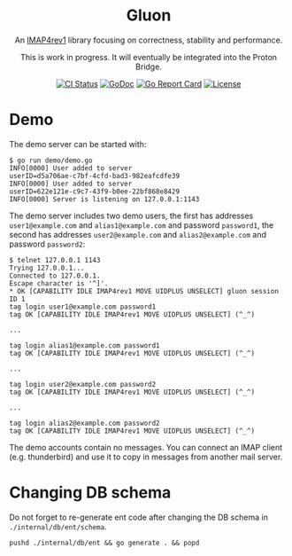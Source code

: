 <p align="center">
<h1 align="center">Gluon</h1>
<p align="center">An <a href="https://datatracker.ietf.org/doc/html/rfc3501">IMAP4rev1</a> library focusing on correctness, stability and performance.</p>
<p align="center">This is work in progress. It will eventually be integrated into the Proton Bridge.</p>
<p align="center">
<a href="https://github.com/ProtonMail/gluon/actions/workflows/release.yml"><img src="https://github.com/ProtonMail/gluon/actions/workflows/release.yml/badge.svg?branch=master" alt="CI Status"></a>
<a href="https://pkg.go.dev/github.com/ProtonMail/gluon"><img src="https://pkg.go.dev/badge/github.com/ProtonMail/gluon" alt="GoDoc"></a>
<a href="https://goreportcard.com/report/ProtonMail/gluon"><img src="https://goreportcard.com/badge/ProtonMail/gluon" alt="Go Report Card"></a>
<a href="LICENSE"><img src="https://img.shields.io/github/license/ProtonMail/gluon.svg" alt="License"></a>
</p>

# Demo

The demo server can be started with:

```
$ go run demo/demo.go
INFO[0000] User added to server                          userID=d5a706ae-c7bf-4cfd-bad3-982eafcdfe39
INFO[0000] User added to server                          userID=622e121e-c9c7-43f9-b0ee-22bf868e8429
INFO[0000] Server is listening on 127.0.0.1:1143
```

The demo server includes two demo users,
the first has addresses `user1@example.com` and `alias1@example.com` and password `password1`,
the second has addresses `user2@example.com` and `alias2@example.com` and password `password2`:

```
$ telnet 127.0.0.1 1143
Trying 127.0.0.1...
Connected to 127.0.0.1.
Escape character is '^]'.
* OK [CAPABILITY IDLE IMAP4rev1 MOVE UIDPLUS UNSELECT] gluon session ID 1
tag login user1@example.com password1
tag OK [CAPABILITY IDLE IMAP4rev1 MOVE UIDPLUS UNSELECT] (^_^)

...

tag login alias1@example.com password1
tag OK [CAPABILITY IDLE IMAP4rev1 MOVE UIDPLUS UNSELECT] (^_^)

...

tag login user2@example.com password2
tag OK [CAPABILITY IDLE IMAP4rev1 MOVE UIDPLUS UNSELECT] (^_^)

...

tag login alias2@example.com password2
tag OK [CAPABILITY IDLE IMAP4rev1 MOVE UIDPLUS UNSELECT] (^_^)
```

The demo accounts contain no messages. You can connect an IMAP client (e.g. thunderbird) and use it to copy in
messages from another mail server.


# Changing DB schema

Do not forget to re-generate ent code after changing the DB schema in `./internal/db/ent/schema`.

```
pushd ./internal/db/ent && go generate . && popd

